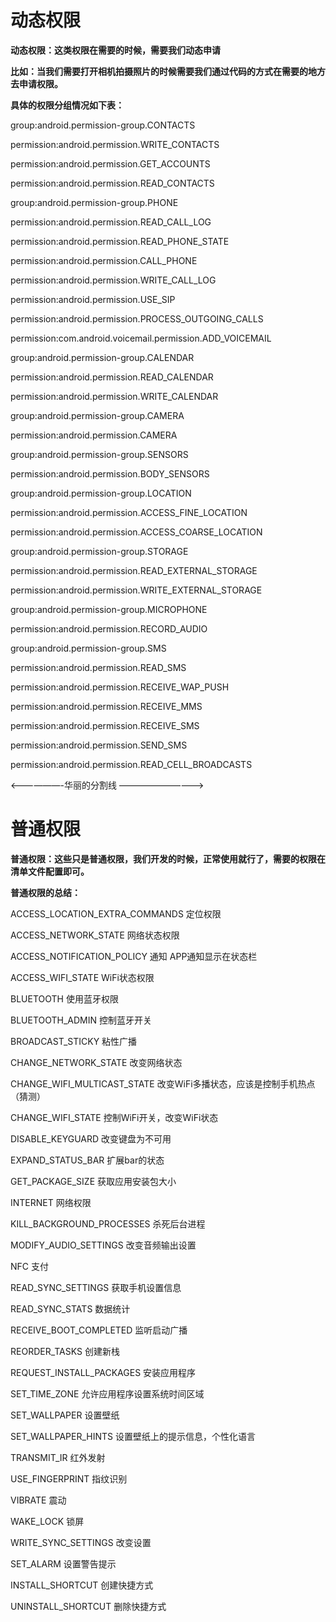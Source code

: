# 动态权限

**动态权限：这类权限在需要的时候，需要我们动态申请**

**比如：当我们需要打开相机拍摄照片的时候需要我们通过代码的方式在需要的地方去申请权限。**

**具体的权限分组情况如下表：**

group:android.permission-group.CONTACTS

permission:android.permission.WRITE_CONTACTS

permission:android.permission.GET_ACCOUNTS

permission:android.permission.READ_CONTACTS

group:android.permission-group.PHONE

permission:android.permission.READ_CALL_LOG

permission:android.permission.READ_PHONE_STATE

permission:android.permission.CALL_PHONE

permission:android.permission.WRITE_CALL_LOG

permission:android.permission.USE_SIP

permission:android.permission.PROCESS_OUTGOING_CALLS

permission:com.android.voicemail.permission.ADD_VOICEMAIL

group:android.permission-group.CALENDAR

permission:android.permission.READ_CALENDAR

permission:android.permission.WRITE_CALENDAR

group:android.permission-group.CAMERA

permission:android.permission.CAMERA

group:android.permission-group.SENSORS

permission:android.permission.BODY_SENSORS

group:android.permission-group.LOCATION

permission:android.permission.ACCESS_FINE_LOCATION

permission:android.permission.ACCESS_COARSE_LOCATION

group:android.permission-group.STORAGE

permission:android.permission.READ_EXTERNAL_STORAGE

permission:android.permission.WRITE_EXTERNAL_STORAGE

group:android.permission-group.MICROPHONE

permission:android.permission.RECORD_AUDIO

group:android.permission-group.SMS

permission:android.permission.READ_SMS

permission:android.permission.RECEIVE_WAP_PUSH

permission:android.permission.RECEIVE_MMS

permission:android.permission.RECEIVE_SMS

permission:android.permission.SEND_SMS

permission:android.permission.READ_CELL_BROADCASTS

<——————-华丽的分割线 —————————–>

# 普通权限

**普通权限：这些只是普通权限，我们开发的时候，正常使用就行了，需要的权限在清单文件配置即可。**

**普通权限的总结：**

ACCESS_LOCATION_EXTRA_COMMANDS 定位权限

ACCESS_NETWORK_STATE 网络状态权限

ACCESS_NOTIFICATION_POLICY 通知 APP通知显示在状态栏

ACCESS_WIFI_STATE WiFi状态权限

BLUETOOTH 使用蓝牙权限

BLUETOOTH_ADMIN 控制蓝牙开关

BROADCAST_STICKY 粘性广播

CHANGE_NETWORK_STATE 改变网络状态

CHANGE_WIFI_MULTICAST_STATE 改变WiFi多播状态，应该是控制手机热点（猜测）

CHANGE_WIFI_STATE 控制WiFi开关，改变WiFi状态

DISABLE_KEYGUARD 改变键盘为不可用

EXPAND_STATUS_BAR 扩展bar的状态

GET_PACKAGE_SIZE 获取应用安装包大小

INTERNET 网络权限

KILL_BACKGROUND_PROCESSES 杀死后台进程

MODIFY_AUDIO_SETTINGS 改变音频输出设置

NFC 支付

READ_SYNC_SETTINGS 获取手机设置信息

READ_SYNC_STATS 数据统计

RECEIVE_BOOT_COMPLETED 监听启动广播

REORDER_TASKS 创建新栈

REQUEST_INSTALL_PACKAGES 安装应用程序

SET_TIME_ZONE 允许应用程序设置系统时间区域

SET_WALLPAPER 设置壁纸

SET_WALLPAPER_HINTS 设置壁纸上的提示信息，个性化语言

TRANSMIT_IR 红外发射

USE_FINGERPRINT 指纹识别

VIBRATE 震动

WAKE_LOCK 锁屏

WRITE_SYNC_SETTINGS 改变设置

SET_ALARM 设置警告提示

INSTALL_SHORTCUT 创建快捷方式

UNINSTALL_SHORTCUT 删除快捷方式